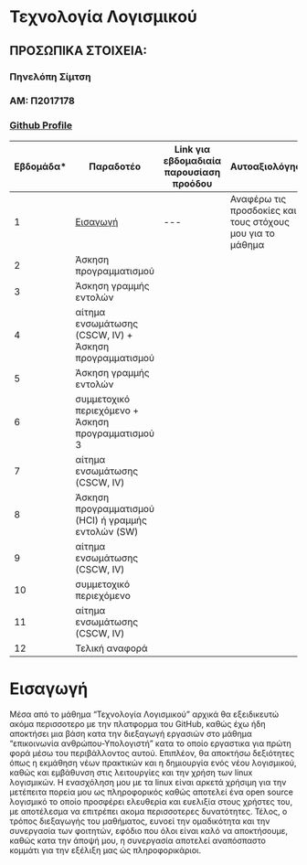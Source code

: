 # Τεχνολογία Λογισμικού

## ΠΡΟΣΩΠΙΚΑ ΣΤΟΙΧΕΙΑ:

### Πηνελόπη Σίμτση
### ΑΜ: Π2017178
### [Github Profile](https://github.com/p17simt/)


| Εβδομάδα* | Παραδοτέο | Link για εβδομαδιαία παρουσίαση προόδου | Αυτοαξιολόγηση |
| --- | --- | --- | --- |
| 1 |[Εισαγωγή](#Εισαγωγή) | --- | Αναφέρω τις προσδοκίες και τους στόχους μου για το μάθημα |
| 2 | Άσκηση προγραμματισμού |
| 3 |  Άσκηση γραμμής εντολών |
| 4 | αίτημα ενσωμάτωσης (CSCW, IV)  + Άσκηση προγραμματισμού   |
| 5 | Άσκηση γραμμής εντολών |
| 6 | συμμετοχικό περιεχόμενο +  Άσκηση προγραμματισμού 3 |
| 7 | αίτημα ενσωμάτωσης (CSCW, IV) |
| 8 | Άσκηση προγραμματισμού (HCI) ή γραμμής εντολών (SW) |
| 9 | αίτημα ενσωμάτωσης (CSCW, IV) |
| 10| συμμετοχικό περιεχόμενο |
| 11| αίτημα ενσωμάτωσης (CSCW, IV) |
| 12| Τελική αναφορά |

#
# Εισαγωγή

Μέσα από το μάθημα “Τεχνολογία Λογισμικού” αρχικά θα εξειδικευτώ ακόμα περισσοτερο με την πλατφορμα του GitHub, καθώς έχω ήδη αποκτήσει μια βάση κατα την διεξαγωγή εργασιών στο μάθημα “επικοινωνία ανθρώπου-Υπολογιστή” κατα το οποίο εργαστικα για πρώτη φορά μέσω του περιβάλλοντος αυτού. Επιπλέον, θα αποκτήσω δεξιότητες όπως η εκμάθηση νέων πρακτικών και η δημιουργία ενός νέου λογισμικού, καθώς και εμβάθυνση στις λειτουργίες και την χρήση των linux λογισμικών. Η ενασχόληση μου με τα linux  είναι αρκετά χρήσιμη για την μετέπειτα πορεία μου ως πληροφορικός καθώς αποτελεί ένα open source λογισμικό το οποίο προσφέρει ελευθερία και ευελιξία στους χρήστες του, με αποτέλεσμα να επιτρέπει ακομα περισσοτερες δυνατότητες. Τέλος, ο τρόπος διεξαγωγής του μαθήματος, ευνοεί την ομαδικότητα και την συνεργασία των φοιτητών, εφόδιο που όλοι είναι καλό να αποκτήσουμε, καθώς κατα την άποψή μου, η συνεργασία αποτελεί αναπόσπαστο κομμάτι για την εξέλιξη μας ώς πληροφορικάριοι.

